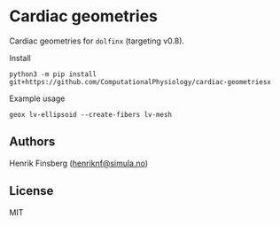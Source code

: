 # Cardiac geometries

Cardiac geometries for `dolfinx` (targeting v0.8).

Install
```
python3 -m pip install git+https://github.com/ComputationalPhysiology/cardiac-geometriesx
```

Example usage
```
geox lv-ellipsoid --create-fibers lv-mesh
```

## Authors
Henrik Finsberg (henriknf@simula.no)

## License
MIT
